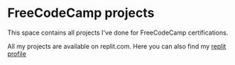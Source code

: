 # FreeCodeCamp projects

This space contains all projects I've done for FreeCodeCamp certifications.

All my projects are available on replit.com. Here you can also find my <a href="https://replit.com/@diegohpezet">replit profile</a>

